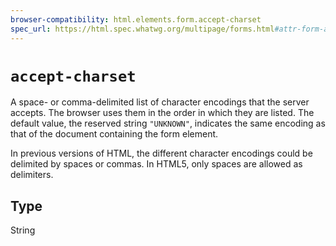 ```yaml
---
browser-compatibility: html.elements.form.accept-charset
spec_url: https://html.spec.whatwg.org/multipage/forms.html#attr-form-accept-charset
---
```


# `accept-charset`

A space- or comma-delimited list of character encodings that the
server accepts. The browser uses them in the order in which they are
listed. The default value, the reserved string `"UNKNOWN"`,
indicates the same encoding as that of the document containing the
form element.

In previous versions of HTML, the different character encodings
could be delimited by spaces or commas. In HTML5, only spaces are
allowed as delimiters.

## Type

String
